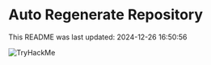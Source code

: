 # Auto Regenerate Repository

This README was last updated: 2024-12-26 16:50:56

 ![TryHackMe](https://tryhackme.com/badge/533634)